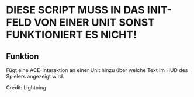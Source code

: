 # DIESE SCRIPT MUSS IN DAS INIT-FELD VON EINER UNIT SONST FUNKTIONIERT ES NICHT!

## Funktion

Fügt eine ACE-Interaktion an einer Unit hinzu über welche Text im HUD des Spielers angezeigt wird.

Credit: Lightning
